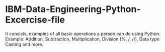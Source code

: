 # IBM-Data-Engineering-Python-Excercise-file
It consists, examples of all basic operations a person can do using Python. Example: Addition, Subtraction, Multiplication, Division (%, /, //), Data type Casting and more.
